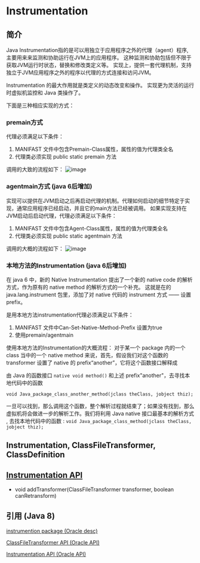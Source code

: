 # Instrumentation

## 简介

Java Instrumentation指的是可以用独立于应用程序之外的代理（agent）程序, 主要用来来监测和协助运行在JVM上的应用程序。
这种监测和协助包括但不限于获取JVM运行时状态，替换和修改类定义等。 
实现上，提供一套代理机制，支持独立于JVM应用程序之外的程序以代理的方式连接和访问JVM。

Instrumentation 的最大作用就是类定义的动态改变和操作。
实现更为灵活的运行时虚拟机监控和 Java 类操作了。

下面是三种相应实现的方式：

### premain方式
代理必须满足以下条件：
1. MANIFAST 文件中包含Premain-Class属性，属性的值为代理类全名
2. 代理类必须实现 public static premain 方法

调用的大致的流程如下：
![image](https://raw.githubusercontent.com/Ghost4Wandering/j.icon/master/instrumentation/premain_2.png)


### agentmain方式 (java 6后增加)
实现可以提供在JVM启动之后再启动代理的机制。代理如何启动的细节特定于实现，通常应用程序已经启动，并且它的main方法已经被调用。
如果实现支持在JVM启动后启动代理，代理必须满足以下条件：
1. MANIFAST 文件中包含Agent-Class属性，属性的值为代理类全名
2. 代理类必须实现 public static agentmain 方法

调用的大概的流程如下：
![image](https://raw.githubusercontent.com/Ghost4Wandering/j.icon/master/instrumentation/agent_main_3.png)

### 本地方法的Instrumentation (java 6后增加)
在 java 6 中，新的 Native Instrumentation 提出了一个新的 native code 的解析方式，作为原有的 native method 的解析方式的一个补充。
这就是在的 java.lang.instrument 包里，添加了对 native 代码的 instrument 方式 —— 设置 prefix。

是用本地方法instrumentation代理必须满足以下条件：
1. MANIFAST 文件中Can-Set-Native-Method-Prefix 设置为true
2. 使用premain/agentmain

使用本地方法的Instrumentation的大概流程：
对于某一个 package 内的一个 class 当中的一个 native method 来说，首先，假设我们对这个函数的 transformer 设置了 native 的 prefix“another”，它将这个函数接口解释成

由 Java 的函数接口
``native void method()``
和上述 prefix"another"，去寻找本地代码中的函数

``void Java_package_class_another_method(jclass theClass, jobject thiz);``

一旦可以找到，那么调用这个函数，整个解析过程就结束了；如果没有找到，那么虚拟机将会做进一步的解析工作。我们将利用 Java native 接口最基本的解析方式 , 去找本地代码中的函数 :
``void Java_package_class_method(jclass theClass, jobject thiz);``

## Instrumentation, ClassFileTransformer, ClassDefinition

## [Instrumentation API](https://docs.oracle.com/javase/8/docs/api/java/lang/instrument/Instrumentation.html)
* void addTransformer(ClassFileTransformer transformer, boolean canRetransform)

## 引用 (Java 8)

[instrumention package (Oracle desc) ](https://docs.oracle.com/javase/8/docs/api/java/lang/instrument/package-summary.html)

[ClassFileTransformer API (Oracle API)](https://docs.oracle.com/javase/8/docs/api/java/lang/instrument/ClassFileTransformer.html)

[Instrumentation API (Oracle API)](https://docs.oracle.com/javase/8/docs/api/java/lang/instrument/Instrumentation.html)
